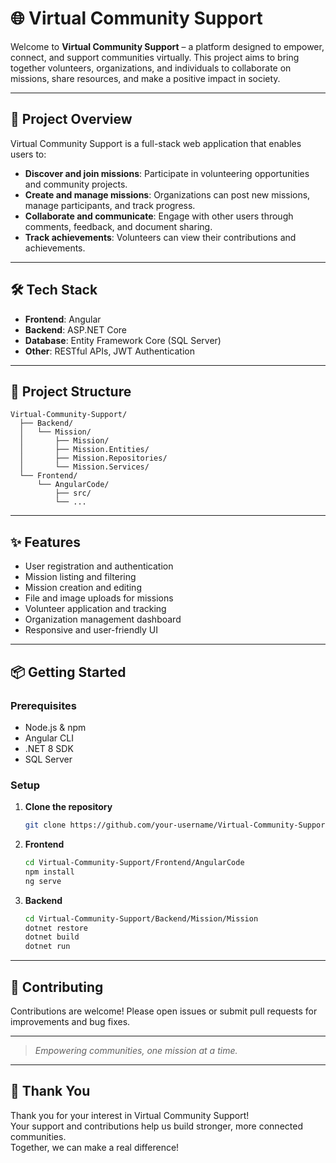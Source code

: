 # 🌐 Virtual Community Support

Welcome to **Virtual Community Support** – a platform designed to empower, connect, and support communities virtually. This project aims to bring together volunteers, organizations, and individuals to collaborate on missions, share resources, and make a positive impact in society.

---

## 🚀 Project Overview

Virtual Community Support is a full-stack web application that enables users to:
- **Discover and join missions**: Participate in volunteering opportunities and community projects.
- **Create and manage missions**: Organizations can post new missions, manage participants, and track progress.
- **Collaborate and communicate**: Engage with other users through comments, feedback, and document sharing.
- **Track achievements**: Volunteers can view their contributions and achievements.

---

## 🛠️ Tech Stack

- **Frontend**: Angular
- **Backend**: ASP.NET Core
- **Database**: Entity Framework Core (SQL Server)
- **Other**: RESTful APIs, JWT Authentication

---

## 📂 Project Structure

```
Virtual-Community-Support/
  ├── Backend/
  │   └── Mission/
  │       ├── Mission/
  │       ├── Mission.Entities/
  │       ├── Mission.Repositories/
  │       └── Mission.Services/
  └── Frontend/
      └── AngularCode/
          ├── src/
          └── ...
```

---

## ✨ Features

- User registration and authentication
- Mission listing and filtering
- Mission creation and editing
- File and image uploads for missions
- Volunteer application and tracking
- Organization management dashboard
- Responsive and user-friendly UI

---

## 📦 Getting Started

### Prerequisites

- Node.js & npm
- Angular CLI
- .NET 8 SDK
- SQL Server

### Setup

1. **Clone the repository**
   ```sh
   git clone https://github.com/your-username/Virtual-Community-Support.git
   ```

2. **Frontend**
   ```sh
   cd Virtual-Community-Support/Frontend/AngularCode
   npm install
   ng serve
   ```

3. **Backend**
   ```sh
   cd Virtual-Community-Support/Backend/Mission/Mission
   dotnet restore
   dotnet build
   dotnet run
   ```

---

## 🤝 Contributing

Contributions are welcome! Please open issues or submit pull requests for improvements and bug fixes.

---
> _Empowering communities, one mission at a time._
---
## 🙏 Thank You

Thank you for your interest in Virtual Community Support!  
Your support and contributions help us build stronger, more connected communities.  
Together, we can make a real difference!
